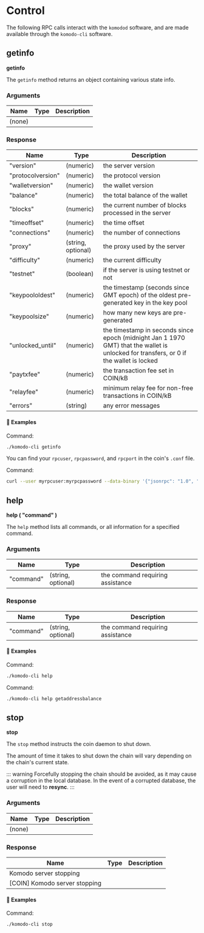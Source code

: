 # Control

The following RPC calls interact with the `komodod` software, and are made available through the `komodo-cli` software.

<!-- These work for KMDLabs chains now, must revisit after they are modded to work for KMD
## getnotarysendmany

**getnotarysendmany**

The `getnotarysendmany` method returns a sendmany JSON array with Raddresses of the current notaries.



Examples:

> komodo-cli getnotarysendmany 10
> curl --user myusername --data-binary '{"jsonrpc": "1.0", "id":"curltest", "method": "getnotarysendmany", "params": [10] }' -H 'content-type: text/plain;' http://127.0.0.1:7771/

## getiguanajson
-->

## getinfo

**getinfo**

The `getinfo` method returns an object containing various state info.

### Arguments

| Name | Type | Description | 
| --------- | ---- | ----------- |
| (none)    |      |

### Response

| Name | Type | Description | 
| ----------------- | ------------------ | -------------------------------------------------------------------------------------------------------------------------------------- |
| "version"         | (numeric)          | the server version                                                                                                                     |
| "protocolversion" | (numeric)          | the protocol version                                                                                                                   |
| "walletversion"   | (numeric)          | the wallet version                                                                                                                     |
| "balance"         | (numeric)          | the total balance of the wallet                                                                                                        |
| "blocks"          | (numeric)          | the current number of blocks processed in the server                                                                                   |
| "timeoffset"      | (numeric)          | the time offset                                                                                                                        |
| "connections"     | (numeric)          | the number of connections                                                                                                              |
| "proxy"           | (string, optional) | the proxy used by the server                                                                                                           |
| "difficulty"      | (numeric)          | the current difficulty                                                                                                                 |
| "testnet"         | (boolean)          | if the server is using testnet or not                                                                                                  |
| "keypoololdest"   | (numeric)          | the timestamp (seconds since GMT epoch) of the oldest pre-generated key in the key pool                                                |
| "keypoolsize"     | (numeric)          | how many new keys are pre-generated                                                                                                    |
| "unlocked_until"  | (numeric)          | the timestamp in seconds since epoch (midnight Jan 1 1970 GMT) that the wallet is unlocked for transfers, or 0 if the wallet is locked |
| "paytxfee"        | (numeric)          | the transaction fee set in COIN/kB                                                                                                     |
| "relayfee"        | (numeric)          | minimum relay fee for non-free transactions in COIN/kB                                                                                 |
| "errors"          | (string)           | any error messages                                                                                                                     |

#### :pushpin: Examples

Command:

```bash
./komodo-cli getinfo
```


<collapse-text hidden title="Response">


```json
{
  "version": 1001550,
  "protocolversion": 170003,
  "KMDversion": "0.2.0",
  "notarized": 0,
  "prevMoMheight": 0,
  "notarizedhash": "0000000000000000000000000000000000000000000000000000000000000000",
  "notarizedtxid": "0000000000000000000000000000000000000000000000000000000000000000",
  "notarizedtxid_height": "mempool",
  "KMDnotarized_height": 0,
  "notarized_confirms": 0,
  "walletversion": 60000,
  "balance": 10.16429765,
  "blocks": 459,
  "longestchain": 0,
  "timeoffset": 0,
  "tiptime": 1536624090,
  "connections": 0,
  "proxy": "",
  "difficulty": 1.000026345948652,
  "testnet": false,
  "keypoololdest": 1536262464,
  "keypoolsize": 101,
  "paytxfee": 0.0,
  "relayfee": 0.000001,
  "errors": "",
  "name": "SIDD",
  "p2pport": 9800,
  "rpcport": 9801,
  "magic": -759875707,
  "premine": 10
}
```

</collapse-text>


You can find your `rpcuser`, `rpcpassword`, and `rpcport` in the coin's `.conf` file.

Command:

```bash
curl --user myrpcuser:myrpcpassword --data-binary '{"jsonrpc": "1.0", "id":"curltest", "method": "getinfo", "params": [] }' -H 'content-type: text/plain;' http://127.0.0.1:myrpcport/
```


<collapse-text hidden title="Response">


```json
{
  "result": {
    "version": 1001550,
    "protocolversion": 170003,
    "KMDversion": "0.2.0",
    "notarized": 0,
    "prevMoMheight": 0,
    "notarizedhash": "0000000000000000000000000000000000000000000000000000000000000000",
    "notarizedtxid": "0000000000000000000000000000000000000000000000000000000000000000",
    "notarizedtxid_height": "mempool",
    "KMDnotarized_height": 0,
    "notarized_confirms": 0,
    "walletversion": 60000,
    "balance": 10.16429765,
    "blocks": 459,
    "longestchain": 0,
    "timeoffset": 0,
    "tiptime": 1536624090,
    "connections": 0,
    "proxy": "",
    "difficulty": 1.000026345948652,
    "testnet": false,
    "keypoololdest": 1536262464,
    "keypoolsize": 101,
    "relayfee": 1e-6,
    "paytxfee": 0,
    "errors": "",
    "name": "SIDD",
    "p2pport": 9800,
    "rpcport": 9801,
    "magic": -759875707,
    "premine": 10
  },
  "error": null,
  "id": "curltest"
}
```

</collapse-text>


## help

**help ( "command" )**

The `help` method lists all commands, or all information for a specified command.

### Arguments

| Name | Type | Description | 
| --------- | ------------------ | -------------------------------- |
| "command" | (string, optional) | the command requiring assistance |


### Response


| Name | Type | Description | 
| --------- | ------------------ | -------------------------------- |
| "command" | (string, optional) | the command requiring assistance |

#### :pushpin: Examples

Command:

```bash
./komodo-cli help
```

<collapse-text hidden title="Response">


```bash
== Addressindex ==
getaddressbalance
getaddressdeltas
getaddressmempool
getaddresstxids
getaddressutxos
getsnapshot

== Auction ==
auctionaddress [pubkey]

== Blockchain ==
coinsupply <height>
getbestblockhash
getblock "hash|height" ( verbose )
getblockchaininfo
getblockcount

getblockhash index
getblockhashes timestamp
getblockheader "hash" ( verbose )
getchaintips
getdifficulty

........ (other responses omitted for brevity)
```

</collapse-text>

Command:

```bash
./komodo-cli help getaddressbalance
```


<collapse-text hidden title="Response">


```bash
Returns the balance for an address(es) (requires addressindex to be enabled).

Arguments:
{
  "addresses"
    [
      "address"  (string) The base58check encoded address
      ,...
    ]
}

Result:
{
  "balance"  (string) The current balance in satoshis
  "received"  (string) The total number of satoshis received (including change)
}

Examples:
> komodo-cli getaddressbalance '{"addresses": ["RY5LccmGiX9bUHYGtSWQouNy1yFhc5rM87"]}'
> curl --user myusername --data-binary '{"jsonrpc": "1.0", "id":"curltest", "method": "getaddressbalance", "params": [{"addresses": ["RY5LccmGiX9bUHYGtSWQouNy1yFhc5rM87"]}] }' -H 'content-type: text/plain;' http://127.0.0.1:7771/
```

</collapse-text>

## stop

**stop**

The `stop` method instructs the coin daemon to shut down.

The amount of time it takes to shut down the chain will vary depending on the chain's current state.

::: warning
Forcefully stopping the chain should be avoided, as it may cause a corruption in the local database. In the event of a corrupted database, the user will need to <b>resync</b>.
:::

### Arguments

| Name | Type | Description | 
| --------- | ---- | ----------- |
| (none)    |      |

### Response

| Name | Type | Description | 
| ----------------------------- | ---- | ----------- |
| Komodo server stopping        |      |
| [COIN] Komodo server stopping |      |

#### :pushpin: Examples

Command:

```bash
./komodo-cli stop
```


<collapse-text hidden title="Response">


```bash
"Komodo server stopping"
```

</collapse-text>

